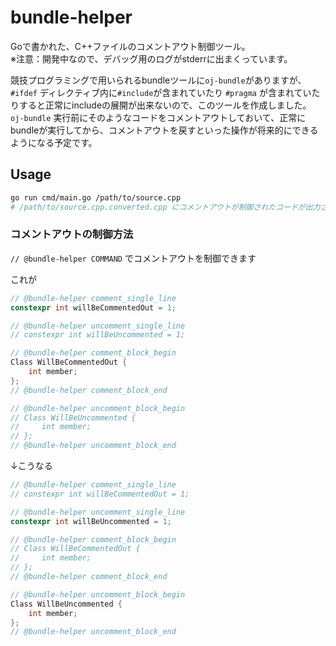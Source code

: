# bundle-helper

Goで書かれた、C++ファイルのコメントアウト制御ツール。  
※注意：開発中なので、デバッグ用のログがstderrに出まくっています。  

競技プログラミングで用いられるbundleツールに`oj-bundle`がありますが、 `#ifdef` ディレクティブ内に`#include`が含まれていたり `#pragma` が含まれていたりすると正常にincludeの展開が出来ないので、このツールを作成しました。  
`oj-bundle` 実行前にそのようなコードをコメントアウトしておいて、正常にbundleが実行してから、コメントアウトを戻すといった操作が将来的にできるようになる予定です。

## Usage

```bash
go run cmd/main.go /path/to/source.cpp
# /path/to/source.cpp.converted.cpp にコメントアウトが制御されたコードが出力されます
```

### コメントアウトの制御方法

`// @bundle-helper COMMAND` でコメントアウトを制御できます  

これが  

```cpp
// @bundle-helper comment_single_line
constexpr int willBeCommentedOut = 1;

// @bundle-helper uncomment_single_line
// constexpr int willBeUncommented = 1;

// @bundle-helper comment_block_begin
Class WillBeCommentedOut {
    int member;
};
// @bundle-helper comment_block_end

// @bundle-helper uncomment_block_begin
// Class WillBeUncommented {
//     int member;
// };
// @bundle-helper uncomment_block_end
```

↓こうなる  

```cpp
// @bundle-helper comment_single_line
// constexpr int willBeCommentedOut = 1;

// @bundle-helper uncomment_single_line
constexpr int willBeUncommented = 1;

// @bundle-helper comment_block_begin
// Class WillBeCommentedOut {
//     int member;
// };
// @bundle-helper comment_block_end

// @bundle-helper uncomment_block_begin
Class WillBeUncommented {
    int member;
};
// @bundle-helper uncomment_block_end
```
